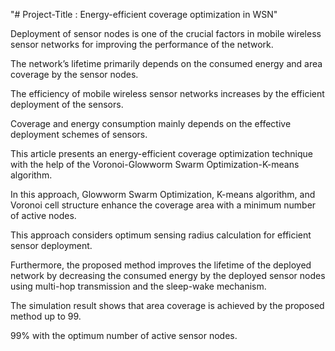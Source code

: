 "# Project-Title : Energy-efficient coverage optimization in WSN"

Deployment of sensor nodes is one of the crucial factors in mobile wireless sensor networks for improving the performance of the network.

The network’s lifetime primarily depends on the consumed energy and area coverage by the sensor nodes.

The efficiency of mobile wireless sensor networks increases by the efficient deployment of the sensors.

Coverage and energy consumption mainly depends on the effective deployment schemes of sensors.

This article presents an energy-efficient coverage optimization technique with the help of the Voronoi-Glowworm Swarm Optimization-K-means algorithm.

In this approach, Glowworm Swarm Optimization, K-means algorithm, and Voronoi cell structure enhance the coverage area with a minimum number of active nodes.

This approach considers optimum sensing radius calculation for efficient sensor deployment.

Furthermore, the proposed method improves the lifetime of the deployed network by decreasing the consumed energy by the deployed sensor nodes using multi-hop transmission and the sleep-wake mechanism.

The simulation result shows that area coverage is achieved by the proposed method up to 99.

99% with the optimum number of active sensor nodes.

